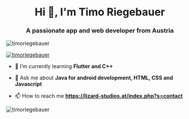 <h1 align="center">Hi 👋, I'm Timo Riegebauer</h1>
<h3 align="center">A passionate app and web developer from Austria</h3>

<p align="left"> <img src="https://komarev.com/ghpvc/?username=timoriegebauer&label=Profile%20views&color=0e75b6&style=flat" alt="timoriegebauer" /> </p>

<p align="left"> <a href="https://github.com/ryo-ma/github-profile-trophy"><img src="https://github-profile-trophy.vercel.app/?username=timoriegebauer" alt="timoriegebauer" /></a> </p>

- 🌱 I’m currently learning **Flutter and C++**

- 💬 Ask me about **Java for android development, HTML, CSS and Javascript**

- 📫 How to reach me **https://lizard-studios.at/index.php?s=contact**

<p><img align="center" src="https://github-readme-streak-stats.herokuapp.com/?user=timoriegebauer&" alt="timoriegebauer" /></p>
